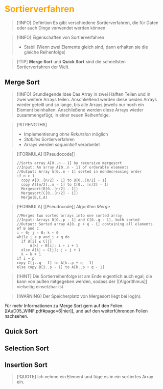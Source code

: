 # <font color = "orange">Sortierverfahren</font>
>[!INFO] Definition
>Es gibt verschiedene Sortierverfahren, die für Daten oder auch Dinge verwendet werden können. 

>[!INFO] Eigenschaften von Sortierverfahren
>- Stabil (Wenn zwei Elemente gleich sind, dann erhalten sie die gleiche Reihenfolge)

>[!TIP] **Merge Sort** und **Quick Sort** sind die schnellsten Sortierverfahren der Welt.
## Merge Sort
>[!INFO] Grundlegende Idee
>Das Array in zwei Hälften Teilen und in zwei weitere Arrays teilen. Anschließend werden diese beiden Arrays wieder geteilt und so lange, bis alle Arrays jeweils nur noch ein Element beinhalten.
>Anschließend werden diese Arrays wieder zusammengefügt, in einer neuen Reihenfolge.

>[!STRENGTHS]
>- Implementierung *ohne Rekursion* möglich
>- *Stabiles* Sortierverfahren 
>- Arrays werden *sequentiell* verarbeitet

>[!FORMULA] [[Pseudocode]]
>```
>//Sorts array A[0..n - 1] by recursive mergesort
>//Input: An array A[0..n - 1] of orderable elements
>//Output: Array A[0..n - 1] sorted in nondecreasing order
>if n > 1
>	copy A[0..[n/2] - 1] to B[0..[n/2] - 1]
>	copy A[[n/2]..n - 1] to C[0.. [n/2] - 1]
>	Mergesort(B[0..[n/2] - 1])
>	Mergesort(C[0..[n/2] - 1])
>	Merge(B,C,A)
>```

>[!FORMULA] [[Pseudocode]] Algorithm *Merge*
>```
>//Merges two sorted arrays into one sorted array
>//Input: Arrays B[0..p - 1] and C[0..q - 1], both sorted
>//Output: Sorted array A[0..p + q - 1] containing all elements of B and C
>i ← 0; j ← 0; k ← 0
>while i < p and j < q do
>	if B[i] ≤ C[j]
>		A[k] ← B[i]; i ← i + 1
>	else A[k] ← C[j]; j ← j + 1
>	k ← k + 1
>if i = p
>copy C[j..q - 1] to A[k..p + q - 1]
>else copy B[i..p - 1] to A[k..p + q - 1]
>```

>[!HINT] Die Sortierreihenfolge ist am Ende eigentlich auch egal; die kann von außen mitgegeben werden, sodass der [[Algorithmus]] vielseitig einsetzbar ist.

>[!WARNING] Der Speicherplatz von Mergesort liegt bei log(n).

Für mehr Informationen zu Merge Sort gern auf den Folien [[AuD05_WINF.pdf#page=6|hier]], und auf den weiterführenden Folien nachsehen.
## Quick Sort
## Selection Sort
## Insertion Sort
>[!QUOTE] Ich nehme ein Element und füge es in ein sortiertes Array ein.

